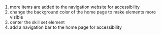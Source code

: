 1. more items are added to the navigation website for accessibility
2. change the background color of the home page to make elements more visible
3. center the skill set element
4. add a navigation bar to the home page for accessibility